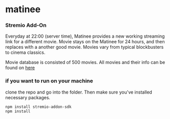 # matinee 

### Stremio Add-On

Everyday at 22:00 (server time), Matinee provides a new working streaming link for a different movie.
Movie stays on the Matinee for 24 hours, and then replaces with a another good movie. Movies vary from typical blockbusters to cinema classics.

Movie database is consisted of 500 movies. All movies and their info can be found on [here](https://github.com/isparoz/Matinee/blob/master/films.md)

### if you want to run on your machine

clone the repo and go into the folder. Then make sure you've installed necessary packages.
    
    npm install stremio-addon-sdk
    npm install
